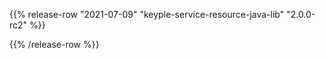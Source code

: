 {{% release-row "2021-07-09" "keyple-service-resource-java-lib" "2.0.0-rc2" %}} 

{{% /release-row %}}
